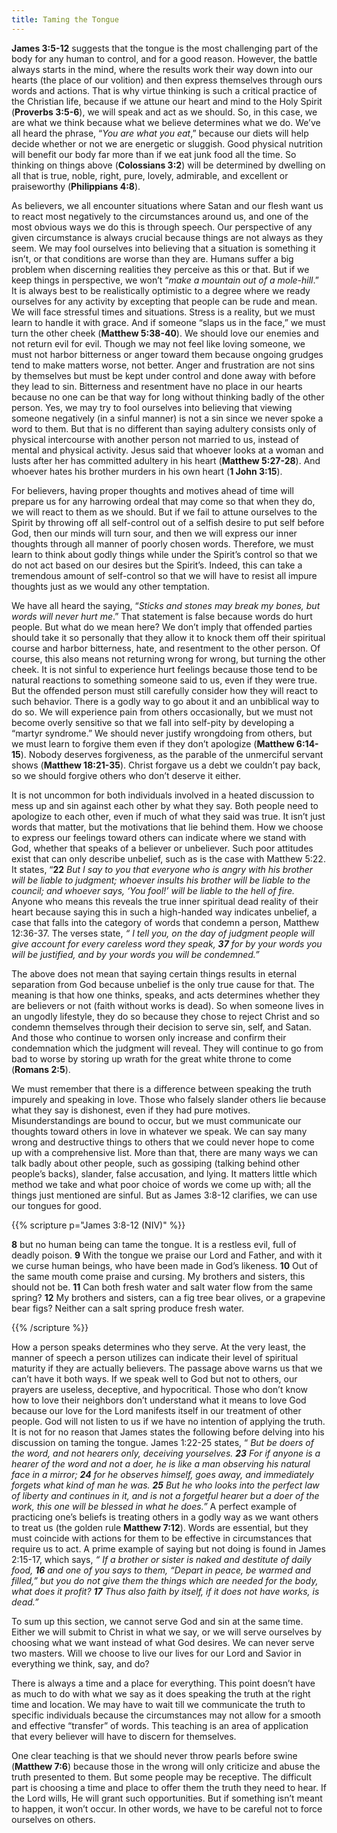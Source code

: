 ```yaml
---
title: Taming the Tongue
---
```


**James 3:5-12** suggests that the tongue is the most challenging part of the body for any human to control, and for a good reason. However, the battle always starts in the mind, where the results work their way down into our hearts (the place of our volition) and then express themselves through ours words and actions. That is why virtue thinking is such a critical practice of the Christian life, because if we attune our heart and mind to the Holy Spirit (**Proverbs 3:5-6**), we will speak and act as we should. So, in this case, we are what we think because what we believe determines what we do. We’ve all heard the phrase, “*You are what you eat*,” because our diets will help decide whether or not we are energetic or sluggish. Good physical nutrition will benefit our body far more than if we eat junk food all the time. So thinking on things above (**Colossians 3:2**) will be determined by dwelling on all that is true, noble, right, pure, lovely, admirable, and excellent or praiseworthy (**Philippians 4:8**).

As believers, we all encounter situations where Satan and our flesh want us to react most negatively to the circumstances around us, and one of the most obvious ways we do this is through speech. Our perspective of any given circumstance is always crucial because things are not always as they seem. We may fool ourselves into believing that a situation is something it isn’t, or that conditions are worse than they are. Humans suffer a big problem when discerning realities they perceive as this or that. But if we keep things in perspective, we won’t “*make a mountain out of a mole-hill*.” It is always best to be realistically optimistic to a degree where we ready ourselves for any activity by excepting that people can be rude and mean. We will face stressful times and situations. Stress is a reality, but we must learn to handle it with grace. And if someone “slaps us in the face,” we must turn the other cheek (**Matthew 5:38-40**). We should love our enemies and not return evil for evil. Though we may not feel like loving someone, we must not harbor bitterness or anger toward them because ongoing grudges tend to make matters worse, not better. Anger and frustration are not sins by themselves but must be kept under control and done away with before they lead to sin. Bitterness and resentment have no place in our hearts because no one can be that way for long without thinking badly of the other person. Yes, we may try to fool ourselves into believing that viewing someone negatively (in a sinful manner) is not a sin since we never spoke a word to them. But that is no different than saying adultery consists only of physical intercourse with another person not married to us, instead of mental and physical activity. Jesus said that whoever looks at a woman and lusts after her has committed adultery in his heart (**Matthew 5:27-28**). And whoever hates his brother murders in his own heart (**1 John 3:15**). 

For believers, having proper thoughts and motives ahead of time will prepare us for any harrowing ordeal that may come so that when they do, we will react to them as we should. But if we fail to attune ourselves to the Spirit by throwing off all self-control out of a selfish desire to put self before God, then our minds will turn sour, and then we will express our inner thoughts through all manner of poorly chosen words. Therefore, we must learn to think about godly things while under the Spirit’s control so that we do not act based on our desires but the Spirit’s. Indeed, this can take a tremendous amount of self-control so that we will have to resist all impure thoughts just as we would any other temptation. 

We have all heard the saying, “*Sticks and stones may break my bones, but words will never hurt me*.” That statement is false because words do hurt people. But what do we mean here? We don’t imply that offended parties should take it so personally that they allow it to knock them off their spiritual course and harbor bitterness, hate, and resentment to the other person. Of course, this also means not returning wrong for wrong, but turning the other cheek. It is not sinful to experience hurt feelings because those tend to be natural reactions to something someone said to us, even if they were true. But the offended person must still carefully consider how they will react to such behavior. There is a godly way to go about it and an unbiblical way to do so. We will experience pain from others occasionally, but we must not become overly sensitive so that we fall into self-pity by developing a “martyr syndrome.” We should never justify wrongdoing from others, but we must learn to forgive them even if they don’t apologize (**Matthew 6:14-15**). Nobody deserves forgiveness, as the parable of the unmerciful servant shows (**Matthew 18:21-35**). Christ forgave us a debt we couldn’t pay back, so we should forgive others who don’t deserve it either. 

It is not uncommon for both individuals involved in a heated discussion to mess up and sin against each other by what they say. Both people need to apologize to each other, even if much of what they said was true. It isn’t just words that matter, but the motivations that lie behind them. How we choose to express our feelings toward others can indicate where we stand with God, whether that speaks of a believer or unbeliever. Such poor attitudes exist that can only describe unbelief, such as is the case with Matthew 5:22. It states, “**22** *But I say to you that everyone who is angry with his brother will be liable to judgment; whoever insults his brother will be liable to the council; and whoever says, ‘You fool!’ will be liable to the hell of fire.* Anyone who means this reveals the true inner spiritual dead reality of their heart because saying this in such a high-handed way indicates unbelief, a case that falls into the category of words that condemn a person, Matthew 12:36-37. The verses state, *“ I tell you, on the day of judgment people will give account for every careless word they speak, **37** for by your words you will be justified, and by your words you will be condemned.”*

The above does not mean that saying certain things results in eternal separation from God because unbelief is the only true cause for that. The meaning is that how one thinks, speaks, and acts determines whether they are believers or not (faith without works is dead). So when someone lives in an ungodly lifestyle, they do so because they chose to reject Christ and so condemn themselves through their decision to serve sin, self, and Satan. And those who continue to worsen only increase and confirm their condemnation which the judgment will reveal. They will continue to go from bad to worse by storing up wrath for the great white throne to come (**Romans 2:5**). 

We must remember that there is a difference between speaking the truth impurely and speaking in love. Those who falsely slander others lie because what they say is dishonest, even if they had pure motives. Misunderstandings are bound to occur, but we must communicate our thoughts toward others in love in whatever we speak. We can say many wrong and destructive things to others that we could never hope to come up with a comprehensive list. More than that, there are many ways we can talk badly about other people, such as gossiping (talking behind other people’s backs), slander, false accusation, and lying. It matters little which method we take and what poor choice of words we come up with; all the things just mentioned are sinful. But as James 3:8-12 clarifies, we can use our tongues for good. 

{{% scripture p="James 3:8-12 (NIV)" %}} 

**8** but no human being can tame the tongue. It is a restless evil, full of deadly poison. **9** With the tongue we praise our Lord and Father, and with it we curse human beings, who have been made in God’s likeness. **10** Out of the same mouth come praise and cursing. My brothers and sisters, this should not be. **11** Can both fresh water and salt water flow from the same spring? **12** My brothers and sisters, can a fig tree bear olives, or a grapevine bear figs? Neither can a salt spring produce fresh water.                 

{{% /scripture %}} 

How a person speaks determines who they serve. At the very least, the manner of speech a person utilizes can indicate their level of spiritual maturity if they are actually believers. The passage above warns us that we can’t have it both ways. If we speak well to God but not to others, our prayers are useless, deceptive, and hypocritical. Those who don’t know how to love their neighbors don’t understand what it means to love God because our love for the Lord manifests itself in our treatment of other people. God will not listen to us if we have no intention of applying the truth. It is not for no reason that James states the following before delving into his discussion on taming the tongue. James 1:22-25 states, “ *But be doers of the word, and not hearers only, deceiving yourselves. **23** For if anyone is a hearer of the word and not a doer, he is like a man observing his natural face in a mirror; **24** for he observes himself, goes away, and immediately forgets what kind of man he was. **25** But he who looks into the perfect law of liberty and continues in it, and is not a forgetful hearer but a doer of the work, this one will be blessed in what he does.”* A perfect example of practicing one’s beliefs is treating others in a godly way as we want others to treat us (the golden rule **Matthew 7:12**). Words are essential, but they must coincide with actions for them to be effective in circumstances that require us to act. A prime example of saying but not doing is found in James 2:15-17, which says, *“ If a brother or sister is naked and destitute of daily food, **16** and one of you says to them, “Depart in peace, be warmed and filled,” but you do not give them the things which are needed for the body, what does it profit? **17** Thus also faith by itself, if it does not have works, is dead.”* 

To sum up this section, we cannot serve God and sin at the same time. Either we will submit to Christ in what we say, or we will serve ourselves by choosing what we want instead of what God desires. We can never serve two masters. Will we choose to live our lives for our Lord and Savior in everything we think, say, and do? 

There is always a time and a place for everything. This point doesn’t have as much to do with what we say as it does speaking the truth at the right time and location. We may have to wait till we communicate the truth to specific individuals because the circumstances may not allow for a smooth and effective “transfer” of words. This teaching is an area of application that every believer will have to discern for themselves. 

One clear teaching is that we should never throw pearls before swine (**Matthew 7:6**) because those in the wrong will only criticize and abuse the truth presented to them. But some people may be receptive. The difficult part is choosing a time and place to offer them the truth they need to hear. If the Lord wills, He will grant such opportunities. But if something isn’t meant to happen, it won’t occur. In other words, we have to be careful not to force ourselves on others. 